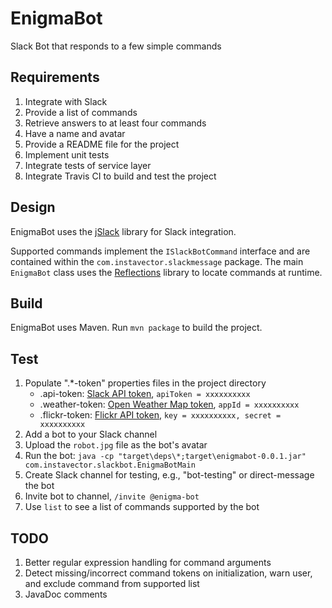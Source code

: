 # EnigmaBot
Slack Bot that responds to a few simple commands

## Requirements
1. Integrate with Slack
1. Provide a list of commands
1. Retrieve answers to at least four commands
1. Have a name and avatar
1. Provide a README file for the project
1. Implement unit tests
1. Integrate tests of service layer
1. Integrate Travis CI to build and test the project

## Design
EnigmaBot uses the [jSlack](https://github.com/seratch/jslack) library for Slack integration.

Supported commands implement the `ISlackBotCommand` interface and are contained within the `com.instavector.slackmessage` package.  The main `EnigmaBot` class uses the [Reflections](https://github.com/ronmamo/reflections) library to locate commands at runtime.

## Build
EnigmaBot uses Maven.  Run `mvn package` to build the project.   

## Test
 1. Populate ".*-token" properties files in the project directory
    * .api-token: [Slack API token](https://api.slack.com/bot-users), `apiToken = xxxxxxxxxx`
    * .weather-token: [Open Weather Map token](http://openweathermap.org/appid), `appId = xxxxxxxxxx`
    * .flickr-token: [Flickr API token](https://www.flickr.com/services/api/misc.api_keys.html), `key = xxxxxxxxxx, secret = xxxxxxxxxx`
 1. Add a bot to your Slack channel
 1. Upload the `robot.jpg` file as the bot's avatar
 1. Run the bot: `java -cp "target\deps\*;target\enigmabot-0.0.1.jar" com.instavector.slackbot.EnigmaBotMain`
 1. Create Slack channel for testing, e.g., "bot-testing" or direct-message the bot
 1. Invite bot to channel, `/invite @enigma-bot`
 1. Use `list` to see a list of commands supported by the bot

 
## TODO
1. Better regular expression handling for command arguments
1. Detect missing/incorrect command tokens on initialization, warn user, and exclude command from supported list
1. JavaDoc comments
